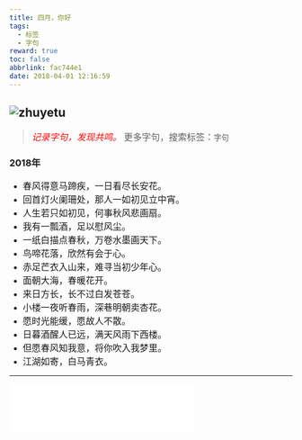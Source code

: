 ```yaml
---
title: 四月，你好
tags:
  - 标签
  - 字句
reward: true
toc: false
abbrlink: fac744e1
date: 2018-04-01 12:16:59
---
```

![zhuyetu](https://wx4.sinaimg.cn/mw690/0068Se8Tgy1fr355ydz2gj30ez0fngog.jpg)
---
<!-- more --> 
> *<font size=3 color=red>记录字句，发现共鸣。</font>*
   <font size=3>更多字句，搜索标签：`字句`</font>

### 2018年
* <font size=3>春风得意马蹄疾，一日看尽长安花。</font>
* <font size=3>回首灯火阑珊处，那人一如初见立中宵。</font>
* <font size=3>人生若只如初见，何事秋风悲画扇。</font>
* <font size=3>我有一瓢酒，足以慰风尘。</font>
* <font size=3>一纸白描点春秋，万卷水墨画天下。</font>
* <font size=3>鸟啼花落，欣然有会于心。</font>
* <font size=3>赤足芒衣入山来，难寻当初少年心。</font>
* <font size=3>面朝大海，春暖花开。</font>
* <font size=3>来日方长，长不过白发苍苍。</font>
* <font size=3>小楼一夜听春雨，深巷明朝卖杏花。</font>
* <font size=3>愿时光能缓，愿故人不散。</font>
* <font size=3>日暮酒醒人已远，满天风雨下西楼。</font>
* <font size=3>但愿春风知我意，将你吹入我梦里。</font>
* <font size=3>江湖如寄，白马青衣。</font>
---
<iframe frameborder="no" border="0" marginwidth="0" marginheight="0" width=330 height=86 src="//music.163.com/outchain/player?type=2&id=481519556&auto=1&height=66"></iframe>